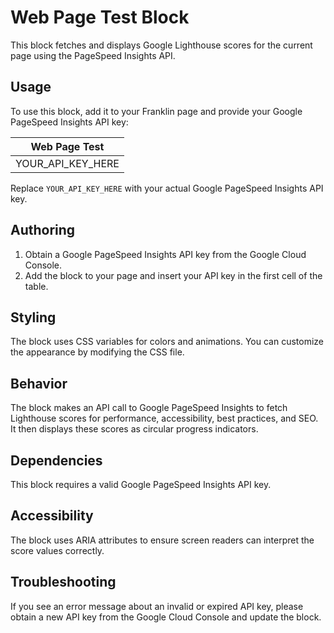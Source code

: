 # Web Page Test Block

This block fetches and displays Google Lighthouse scores for the current page using the PageSpeed Insights API.

## Usage

To use this block, add it to your Franklin page and provide your Google PageSpeed Insights API key:

| Web Page Test |
|---------------|
| YOUR_API_KEY_HERE |

Replace `YOUR_API_KEY_HERE` with your actual Google PageSpeed Insights API key.

## Authoring

1. Obtain a Google PageSpeed Insights API key from the Google Cloud Console.
2. Add the block to your page and insert your API key in the first cell of the table.

## Styling

The block uses CSS variables for colors and animations. You can customize the appearance by modifying the CSS file.

## Behavior

The block makes an API call to Google PageSpeed Insights to fetch Lighthouse scores for performance, accessibility, best practices, and SEO. It then displays these scores as circular progress indicators.

## Dependencies

This block requires a valid Google PageSpeed Insights API key.

## Accessibility

The block uses ARIA attributes to ensure screen readers can interpret the score values correctly.

## Troubleshooting

If you see an error message about an invalid or expired API key, please obtain a new API key from the Google Cloud Console and update the block.
